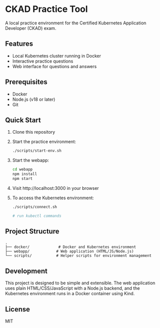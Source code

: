 # CKAD Practice Tool

A local practice environment for the Certified Kubernetes Application Developer (CKAD) exam.

## Features

- Local Kubernetes cluster running in Docker
- Interactive practice questions
- Web interface for questions and answers

## Prerequisites

- Docker
- Node.js (v18 or later)
- Git

## Quick Start

1. Clone this repository
2. Start the practice environment:
   ```bash
   ./scripts/start-env.sh
   ```
3. Start the webapp:
   ```bash
   cd webapp
   npm install
   npm start
   ```
4. Visit http://localhost:3000 in your browser
5. To access the Kubernetes environment:

   ```bash
   ./scripts/connect.sh

   # run kubectl commands
   ```

## Project Structure

```
.
├── docker/             # Docker and Kubernetes environment
├── webapp/            # Web application (HTML/JS/Node.js)
└── scripts/           # Helper scripts for environment management
```

## Development

This project is designed to be simple and extensible. The web application uses plain HTML/CSS/JavaScript with a Node.js backend, and the Kubernetes environment runs in a Docker container using Kind.

## License

MIT
